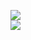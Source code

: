 [![](https://img.shields.io/badge/Made%20With-Github%20Spray-lightgrey.svg?style=for-the-badge&logo=github)](https://github.com/Annihil/github-spray#11003)  
[![](https://i.imgur.com/2DrTn0Z.gif)](https://github.com/Annihil/github-spray)